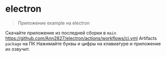 # electron

> Приложение example на electron

Скачайте приложение из последней сборки в `main` <https://github.com/Ann2827/electron/actions/workflows/ci.yml> Artifacts `package` на ПК
Нажимайте буквы и цифры на клавиатуре и приложение их озвучит.

